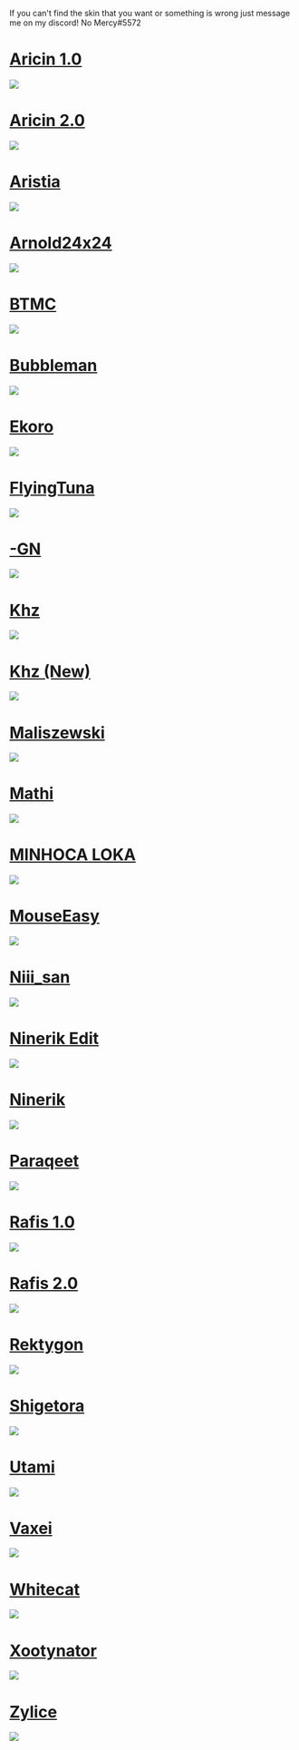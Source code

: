 If you can't find the skin that you want or something is wrong just message me on my discord! No Mercy#5572

# [Aricin 1.0](https://drive.google.com/file/d/1KhCqh1nx97Dix8GfG2RUjzGoCCLLfIDW/view?usp=sharing)
![](https://osu.ppy.sh/ss/18045397/3230)
# [Aricin 2.0](https://drive.google.com/file/d/1uDmjkTZdyfl_BXgLBzmkiWPp2GSb3c91/view?usp=sharing)
![](https://osu.ppy.sh/ss/18045396/5b8a)
# [Aristia](https://drive.google.com/file/d/12xHpKcdN5HNnAQnjL8JN507ZyQEEFCn-/view)
![](https://osu.ppy.sh/ss/18045474/5427)
# [Arnold24x24](https://drive.google.com/file/d/12Ms3cBblOFL6RQsGMCNlcvr0YO6B9M8g/view?usp=sharing)
![](https://osu.ppy.sh/ss/18045476/f49b)
# [BTMC](https://drive.google.com/file/d/1JfSnTEwVxMIctHAPg2cxogJscecDef6H/view?usp=sharing)
![](https://osu.ppy.sh/ss/18045480/4237)
# [Bubbleman](https://drive.google.com/file/d/1tSOtZIBlgyQ6KnHjNhC_2K5FUqpxs1WX/view?usp=sharing)
![](https://osu.ppy.sh/ss/18045481/a428)
# [Ekoro](https://drive.google.com/file/d/1PvbL8Wr53ZHKspnjq5f_rzOr5a2zPvqX/view?usp=sharing)
![](https://osu.ppy.sh/ss/18045595/6fed)
# [FlyingTuna](https://drive.google.com/file/d/1s-xG1Jmk6aKoA8RwikDWgyNvnFLEndjC/view?usp=sharing)
![](https://osu.ppy.sh/ss/18045488/ea29)
# [-GN](https://drive.google.com/file/d/1yOwyeX1jL5-8HiMSPTrYoC5wNb1_dFpO/view?usp=sharing)
![](https://osu.ppy.sh/ss/18045490/0543)
# [Khz](https://drive.google.com/file/d/1pR2U7hvkc7NKFif2EZ12gAPhSUTBnSjM/view?usp=sharing)
![](https://osu.ppy.sh/ss/18045494/c3ae)
# [Khz (New)](https://drive.google.com/file/d/1Ygm-hm0sXVZi77BmZe3DKIbEp1D0PfCO/view?usp=sharing)
![](https://osu.ppy.sh/ss/18045559/4423)
# [Maliszewski](https://drive.google.com/file/d/1a2kLe9eZspX8hmucQ5LQ2Bkla_JIUWXd/view?usp=sharing)
![](https://osu.ppy.sh/ss/18045498/e207)
# [Mathi](https://drive.google.com/file/d/133F5UIMpZuj05A-IRn787Xln3mPkVDj2/view?usp=sharing)
![](https://osu.ppy.sh/ss/18045500/a58a)
# [MINHOCA LOKA](https://drive.google.com/file/d/1PgOfrVpb2wJkCyzsHNxjfZ287jWcJ8Hq/view?usp=sharing)
![](https://osu.ppy.sh/ss/18045502/bebf)
# [MouseEasy](https://drive.google.com/file/d/1x4ol1cwEdQJUoxuJ-KgV5hQ4KVXleuf3/view?usp=sharing)
![](https://osu.ppy.sh/ss/18045505/849e)
# [Niii_san](https://drive.google.com/file/d/1uBJvTjjRajho3_BQYPJzq-35rfixBRji/view?usp=sharing)
![](https://osu.ppy.sh/ss/18045507/6d06)
# [Ninerik Edit](https://drive.google.com/file/d/14t2MKVGR0MOdQwV-60d10J6kdI9SPDIa/view?usp=sharing)
![](https://osu.ppy.sh/ss/18045493/96a6)
# [Ninerik](https://drive.google.com/file/d/1esNIp7wtmotUnxmxEhSe3q9KHUmXU9jo/view?usp=sharing)
![](https://osu.ppy.sh/ss/18045509/8e2a)
# [Paraqeet](https://drive.google.com/file/d/1dIOX43xQesWXargtNLVkZy2Nwb8vb_pS/view?usp=sharing)
![](https://osu.ppy.sh/ss/18045510/145b)
# [Rafis 1.0](https://drive.google.com/file/d/1dG6Su__l6rogjZZhSfp94-bUVhGAIhV0/view?usp=sharing)
![](https://osu.ppy.sh/ss/18045511/3b6e)
# [Rafis 2.0](https://drive.google.com/file/d/1t4sS93t4mN_q_Uqfkm8qYriSI627Haou/view?usp=sharing)
![](https://osu.ppy.sh/ss/18045512/31a6)
# [Rektygon](https://drive.google.com/file/d/1B1pSqhrHR59cCAc-0mYz-1PSPSyaaOGR/view?usp=sharing)
![](https://osu.ppy.sh/ss/18045514/e03a)
# [Shigetora](https://drive.google.com/file/d/1wkNJ3FLwwwgpqLH9nJ12gwSKQgYXVXG7/view?usp=sharing)
![](https://osu.ppy.sh/ss/18045516/7144)
# [Utami](https://drive.google.com/file/d/1QKGcHwBt41nyfmLFX7WkcvBAivz7YpMA/view?usp=sharing)
![](https://osu.ppy.sh/ss/18045519/4d40)
# [Vaxei](https://drive.google.com/file/d/13z4OP_uzRASo26Jn-wcafbfvi157yA6m/view?usp=sharing)
![](https://osu.ppy.sh/ss/18045522/796d)
# [Whitecat](https://drive.google.com/file/d/1zMtwnfah3v089GmAadGQO1kl9VVPw_-d/view?usp=sharing)
![](https://osu.ppy.sh/ss/18045530/eb52)
# [Xootynator](https://drive.google.com/file/d/1cLTjtdeD7is_58-IbGHbWeuarNi1zEa9/view?usp=sharing)
![](https://osu.ppy.sh/ss/18045597/90c3)
# [Zylice](https://drive.google.com/file/d/1ilLZFhnutTNp_sfzzi8vlEWlLx-N2P2_/view?usp=sharing)
![](https://osu.ppy.sh/ss/18045531/3531)
